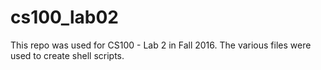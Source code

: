 # cs100_lab02

This repo was used for CS100 - Lab 2 in Fall 2016. The various files were
used to create shell scripts.
